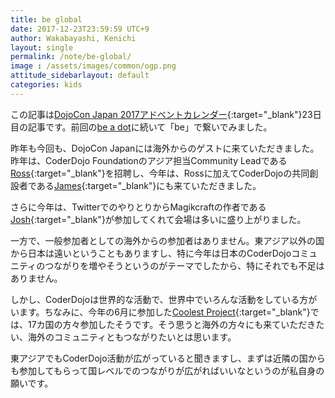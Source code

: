 ```yaml
---
title: be global
date: 2017-12-23T23:59:59 UTC+9
author: Wakabayashi, Kenichi
layout: single
permalink: /note/be-global/
image : /assets/images/common/ogp.png
attitude_sidebarlayout: default
categories: kids
---
```

この記事は[DojoCon Japan 2017アドベントカレンダー](https://adventar.org/calendars/2476){:target="_blank"}23日目の記事です。前回の[be a dot](/be-a-dot/)に続いて「be」で繋いでみました。

昨年も今回も、DojoCon Japanには海外からのゲストに来ていただきました。昨年は、CoderDojo Foundationのアジア担当Community Leadである[Ross](https://twitter.com/ross_o_neill){:target="_blank"}を招聘し、今年は、Rossに加えてCoderDojoの共同創設者である[James](https://twitter.com/Whelton){:target="_blank"}にも来ていただきました。

さらに今年は、TwitterでのやりとりからMagikcraftの作者である[Josh](https://twitter.com/sitapati){:target="_blank"}が参加してくれて会場は多いに盛り上がりました。

一方で、一般参加者としての海外からの参加者はありません。東アジア以外の国から日本は遠いということもありますし、特に今年は日本のCoderDojoコミュニティのつながりを増やそうというのがテーマでしたから、特にそれでも不足はありません。

しかし、CoderDojoは世界的な活動で、世界中でいろんな活動をしている方がいます。ちなみに、今年の6月に参加した[Coolest Project](http://coolestprojects.org/){:target="_blank"}では、17カ国の方々参加したそうです。そう思うと海外の方々にも来ていただきたい、海外のコミュニティともつながりたいとは思います。

東アジアでもCoderDojo活動が広がっていると聞きますし、まずは近隣の国からも参加してもらって国レベルでのつながりが広がればいいなというのが私自身の願いです。





